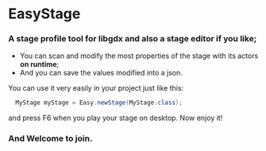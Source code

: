 # EasyStage
### A stage profile tool for libgdx and also a stage editor if you like;
* You can scan and modify the most properties of the stage with its actors **on runtime**; 
* And you can save the values modified into a json.

You can use it very easily in your project just like this:
``` java
  MyStage myStage = Easy.newStage(MyStage.class);
```
and press F6 when you play your stage on desktop.
Now enjoy it!


### And Welcome to join.
